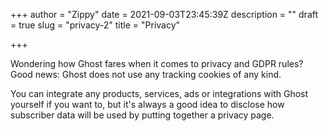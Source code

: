 +++
author = "Zippy"
date = 2021-09-03T23:45:39Z
description = ""
draft = true
slug = "privacy-2"
title = "Privacy"

+++


Wondering how Ghost fares when it comes to privacy and GDPR rules? Good news: Ghost does not use any tracking cookies of any kind.

You can integrate any products, services, ads or integrations with Ghost yourself if you want to, but it's always a good idea to disclose how subscriber data will be used by putting together a privacy page.


